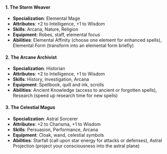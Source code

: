 #### 1. **The Storm Weaver**

- **Specialization**: Elemental Mage
- **Attributes**: +2 to Intelligence, +1 to Wisdom
- **Skills**: Arcana, Nature, Religion
- **Equipment**: Robes, staff, elemental focus
- **Abilities**: Elemental Affinity (choose one element for enhanced spells), Elemental Form (transform into an elemental form briefly)

#### 2. **The Arcane Archivist**

- **Specialization**: Historian
- **Attributes**: +2 to Intelligence, +1 to Wisdom
- **Skills**: History, Investigation, Arcana
- **Equipment**: Spellbook, quill and ink, scrolls
- **Abilities**: Ancient Knowledge (access to ancient or forgotten spells), Research (speed up research time for new spells)

#### 3. **The Celestial Magus**

- **Specialization**: Astral Sorcerer
- **Attributes**: +2 to Charisma, +1 to Wisdom
- **Skills**: Persuasion, Performance, Arcana
- **Equipment**: Cloak, wand, celestial symbols
- **Abilities**: Starfall (call upon star energy for attacks or defenses), Astral Projection (project your consciousness into the astral plane)
